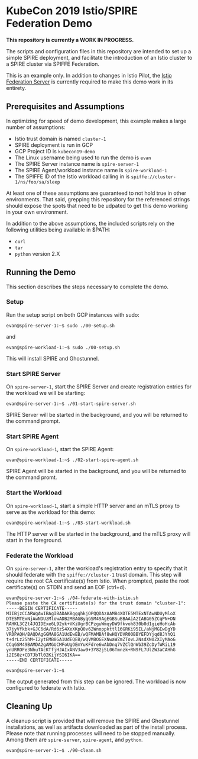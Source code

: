 # KubeCon 2019 Istio/SPIRE Federation Demo
**This repository is currently a WORK IN PROGRESS.**

The scripts and configuration files in this repository are intended to set up a simple SPIRE deployment, and facilitate the introduction of an Istio cluster to a SPIRE cluster via SPIFFE Federation.

This is an example only. In addition to changes in Istio Pilot, the [Istio Federation Server](https://github.com/evan2645/istio-federation-server) is currently required to make this demo work in its entirety.

## Prerequisites and Assumptions
In optimizing for speed of demo development, this example makes a large number of assumptions:
* Istio trust domain is named `cluster-1`
* SPIRE deployment is run in GCP
* GCP Project ID is `kubecon19-demo`
* The Linux username being used to run the demo is `evan`
* The SPIRE Server instance name is `spire-server-1`
* The SPIRE Agent/workload instance name is `spire-workload-1`
* The SPIFFE ID of the Istio workload calling in is `spiffe://cluster-1/ns/foo/sa/sleep`

At least one of these assumptions are guaranteed to not hold true in other environments. That said, grepping this repository for the referenced strings should expose the spots that need to be udpated to get this demo working in your own environment.

In addition to the above assumptions, the included scripts rely on the following utilities being available in $PATH:
* `curl`
* `tar`
* `python` version 2.X

## Running the Demo
This section describes the steps necessary to complete the demo.

### Setup
Run the setup script on both GCP instances with sudo:
```
evan@spire-server-1:~$ sudo ./00-setup.sh
```
and
```
evan@spire-workload-1:~$ sudo ./00-setup.sh
```

This will install SPIRE and Ghostunnel.

### Start SPIRE Server
On `spire-server-1`, start the SPIRE Server and create registration entries for the workload we will be starting:
```
evan@spire-server-1:~$ ./01-start-spire-server.sh
```

SPIRE Server will be started in the background, and you will be returned to the command prompt.

### Start SPIRE Agent
On `spire-workload-1`, start the SPIRE Agent:
```
evan@spire-workload-1:~$ ./02-start-spire-agent.sh
```

SPIRE Agent will be started in the background, and you will be returned to the command promt.

### Start the Workload
On `spire-workload-1`, start a simple HTTP server and an mTLS proxy to serve as the workload for this demo:
```
evan@spire-workload-1:~$ ./03-start-workload.sh
```

The HTTP server will be started in the background, and the mTLS proxy will start in the foreground.

### Federate the Workload
On `spire-server-1`, alter the workload's registration entry to specify that it should federate with the `spiffe://cluster-1` trust domain. This step will require the root CA certificate(s) from Istio. When prompted, paste the root certificate(s) on STDIN and send an EOF (ctrl+d).
```
evan@spire-server-1:~$ ./04-federate-with-istio.sh
Please paste the CA certificate(s) for the trust domain "cluster-1":
-----BEGIN CERTIFICATE-----
MIIBjzCCARWgAwIBAgIBADAKBggqhkjOPQQDAzAAMB4XDTE5MTExNTAwNDUyMloX
DTE5MTExNjAwNDUzMlowADB2MBAGByqGSM49AgEGBSuBBAAiA2IABG05ZCqPN+DN
RAHKL3CZt4JQIDExe6L92yk+VKiUgrBCPzguWmqyDW9fkvoh830b0d1gieHoHcAb
37jyVfkbk+GJC6dA/Rd6zS4XeXKpQ0v62Wnoppkttl16GRKi95IL/aNjMGEwDgYD
VR0PAQH/BAQDAgGGMA8GA1UdEwEB/wQFMAMBAf8wHQYDVR0OBBYEFDYjqd8JYhQ1
t+drLz25hM+I2ytEMB8GA1UdEQEB/wQVMBOGEXNwaWZmZTovL2NsdXN0ZXIyMAoG
CCqGSM49BAMDA2gAMGUCMFoUgOEmYuKFdre6wAbDnq7VZClQnWb39ZcDyfWRiL19
ynURROFe3NhuTAcKTfjHJAIxANV3aw9+3Y82jSL06Tmnzk+RN9FL7UlZW3aCAHhG
i2IS0z+CD7JbTl02KijYSI6IKA==
-----END CERTIFICATE-----

evan@spire-server-1:~$
```

The output generated from this step can be ignored. The workload is now configured to federate with Istio.

## Cleaning Up
A cleanup script is provided that will remove the SPIRE and Ghostunnel installations, as well as artifacts downloaded as part of the install process. Please note that running processes will need to be stopped manually. Among them are `spire-server`, `spire-agent`, and `python`.
```
evan@spire-server-1:~$ ./90-clean.sh
```

